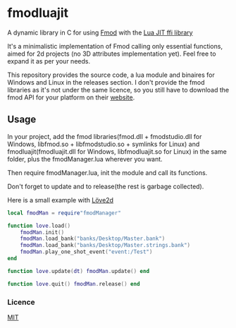 # fmodluajit
A dynamic library in C for using [Fmod](https://www.fmod.com/resources/documentation-api?version=2.02&page=welcome.html) with the [Lua JIT ffi library](https://luajit.org/ext_ffi.html)

It's a minimalistic implementation of Fmod calling only essential functions, aimed for 2d projects (no 3D attributes implementation yet). Feel free to expand it as per your needs.

This repository provides the source code, a lua module and binaires for Windows and Linux in the releases section.
I don't provide the fmod libraries as it's not under the same licence, so you still have to download the fmod API for your platform on their [website](https://www.fmod.com/download). 

## Usage
In your project, add the fmod libraries(fmod.dll + fmodstudio.dll for Windows, libfmod.so + libfmodstudio.so + symlinks for Linux) and fmodluajit(fmodluajit.dll for Windows, libfmodluajit.so for Linux) in the same folder, plus the fmodManager.lua wherever you want.

Then require fmodManager.lua, init the module and call its functions.

Don't forget to update and to release(the rest is garbage collected).

Here is a small example with [Löve2d](https://love2d.org/wiki/Main_Page)

```lua
local fmodMan = require"fmodManager"

function love.load()
	fmodMan.init()
	fmodMan.load_bank("banks/Desktop/Master.bank")
	fmodMan.load_bank("banks/Desktop/Master.strings.bank")
	fmodMan.play_one_shot_event("event:/Test")
end

function love.update(dt) fmodMan.update() end

function love.quit() fmodMan.release() end
```

### Licence

[MIT](https://mit-license.org/)
